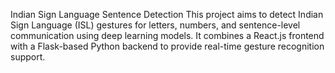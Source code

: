Indian Sign Language Sentence Detection
This project aims to detect Indian Sign Language (ISL) gestures for letters, numbers, and sentence-level communication using deep learning models. It combines a React.js frontend with a Flask-based Python backend to provide real-time gesture recognition support.
